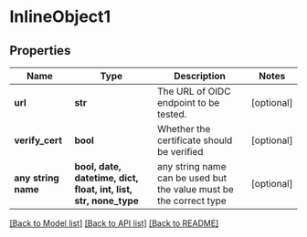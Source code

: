 # InlineObject1


## Properties
Name | Type | Description | Notes
------------ | ------------- | ------------- | -------------
**url** | **str** | The URL of OIDC endpoint to be tested. | [optional] 
**verify_cert** | **bool** | Whether the certificate should be verified | [optional] 
**any string name** | **bool, date, datetime, dict, float, int, list, str, none_type** | any string name can be used but the value must be the correct type | [optional]

[[Back to Model list]](../README.md#documentation-for-models) [[Back to API list]](../README.md#documentation-for-api-endpoints) [[Back to README]](../README.md)


